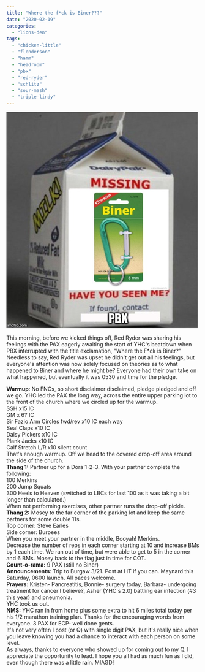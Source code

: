 ```yaml
---
title: "Where the f*ck is Biner???"
date: "2020-02-19"
categories: 
  - "lions-den"
tags: 
  - "chicken-little"
  - "flenderson"
  - "hamm"
  - "headroom"
  - "pbx"
  - "red-ryder"
  - "schlitz"
  - "sour-mash"
  - "triple-lindy"
---
```


![](images/binercarton.jpg)

This morning, before we kicked things off, Red Ryder was sharing his feelings with the PAX eagerly awaiting the start of YHC's beatdown when PBX interrupted with the title exclamation, "Where the F\*ck is Biner?"  
Needless to say, Red Ryder was upset he didn't get out all his feelings, but everyone's attention was now solely focused on theories as to what happened to Biner and where he might be? Everyone had their own take on what happened, but eventually it was 0530 and time for the pledge.

  
**Warmup**: No FNGs, so short disclaimer disclaimed, pledge pledged and off we go. YHC led the PAX the long way, across the entire upper parking lot to the front of the church where we circled up for the warmup.  
SSH x15 IC  
GM x 6? IC  
Sir Fazio Arm Circles fwd/rev x10 IC each way  
Seal Claps x10 IC  
Daisy Pickers x10 IC  
Plank Jacks x10 IC  
Calf Stretch L/R x10 silent count  
That's enough warmup. Off we head to the covered drop-off area around the side of the church.  
**Thang 1:** Partner up for a Dora 1-2-3. With your partner complete the following:  
100 Merkins  
200 Jump Squats  
300 Heels to Heaven (switched to LBCs for last 100 as it was taking a bit longer than calculated.)  
When not performing exercises, other partner runs the drop-off pickle.  
**Thang 2:** Mosey to the far corner of the parking lot and keep the same partners for some double 11s.  
Top corner: Steve Earles  
Side corner: Burpees  
When you meet your partner in the middle, Booyah! Merkins.  
Decrease the number of reps in each corner starting at 10 and increase BMs by 1 each time. We ran out of time, but were able to get to 5 in the corner and 6 BMs. Mosey back to the flag just in time for COT.  
**Count-o-rama:** 9 PAX (still no Biner)  
**Announcements**: Trip to Burgaw 3/21. Post at HT if you can. Maynard this Saturday, 0600 launch. All paces welcome.  
**Prayers:** Kristen- Pancreatitis, Bonnie- surgery today, Barbara- undergoing treatment for cancer I believe?, Asher (YHC's 2.0) battling ear infection (#3 this year) and pneumonia.  
YHC took us out.  
**NMS:** YHC ran in from home plus some extra to hit 6 miles total today per his 1/2 marathon training plan. Thanks for the encouraging words from everyone. 3 PAX for ECP- well done gents.  
It's not very often I post (or Q) with single digit PAX, but it's really nice when you leave knowing you had a chance to interact with each person on some level.  
As always, thanks to everyone who showed up for coming out to my Q. I appreciate the opportunity to lead. I hope you all had as much fun as I did, even though there was a little rain. MIAGD!
